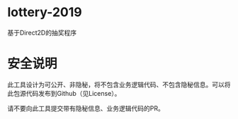 # lottery-2019

基于Direct2D的抽奖程序

# 安全说明

此工具设计为可公开、非隐秘，将不包含业务逻辑代码、不包含隐秘信息。可以将此包源代码发布到Github（见License）。

请不要向此工具提交带有隐秘信息、业务逻辑代码的PR。